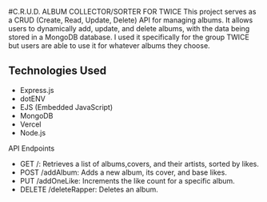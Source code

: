 #C.R.U.D. ALBUM COLLECTOR/SORTER FOR TWICE
This project serves as a CRUD (Create, Read, Update, Delete) API for managing albums. It allows users to dynamically add, update, and delete albums, with the data being stored in a MongoDB database. 
I used it specifically for the group TWICE but users are able to use it for whatever albums they choose. 

## Technologies Used
- Express.js
- dotENV
- EJS (Embedded JavaScript)
- MongoDB
- Vercel
- Node.js

API Endpoints
- GET /: Retrieves a list of albums,covers, and their artists, sorted by likes.
- POST /addAlbum: Adds a new album, its cover, and base likes.
- PUT /addOneLike: Increments the like count for a specific album.
- DELETE /deleteRapper: Deletes an album.


